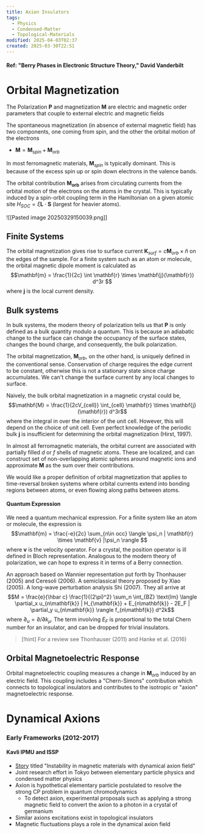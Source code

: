 ```yaml
---
title: Axion Insulators
tags:
  - Physics
  - Condensed-Matter
  - Topological-Materials
modified: 2025-04-03T02:37
created: 2025-03-30T22:51
---
```

#### Ref: "Berry Phases in Electronic Structure Theory," David Vanderbilt
# Orbital Magnetization
The Polarization $\mathbf{P}$ and magnetization $\mathbf{M}$ are electric and magnetic order parameters that couple to external electric and magnetic fields
   
The spontaneous magnetization (in absence of external magnetic field) has two components, one coming from spin, and the other the orbital motion of the electrons
- $\mathbf{M} = \mathbf{M}_{spin} + \mathbf{M}_{orb}$

In most ferromagnetic materials, $\mathbf{M}_{spin}$ is typically dominant. This is because of the excess spin up or spin down electrons in the valence bands.

 The orbital contribution $\mathbf{M_{orb}}$ arises from circulating currents from the orbital motion of the electrons on the atoms in the crystal. This is typically induced by a spin-orbit coupling term in the Hamiltonian on a given atomic site $H_{SOC} = \xi \mathbf{L} \cdot \mathbf{S}$  (largest for heavier atoms).
 
 ![[Pasted image 20250329150039.png]]

## Finite Systems

The orbital magnetization gives rise to surface current $\mathbf{K}_{surf} = c \mathbf{M}_{orb} \times \hat{n}$ on the edges of the sample. For a finite system such as an atom or molecule, the orbital magnetic dipole moment is calculated as 
$$\mathbf{m} = \frac{1}{2c} \int \mathbf{r} \times \mathbf{j}(\mathbf{r}) d^3r $$ where $\mathbf{j}$ is the local current density. 
## Bulk systems

In bulk systems, the modern theory of polarization tells us that $\mathbf{P}$ is only defined as a bulk quantity modulo a quantum. This is because an adiabatic change to the surface can change the occupancy of the surface states, changes the bound charge, and consequently, the bulk polarization.

The orbital magnetization, $\mathbf{M}_{orb}$, on the other hand, is uniquely defined in the conventional sense. Conservation of charge requires the edge current to be constant, otherwise this is not a stationary state since charge accumulates. We can't change the surface current by any local changes to surface.

 Naively, the bulk orbital magnetization in a magnetic crystal could be, $$\mathbf{M} = \frac{1}{2cV_{cell}} \int_{cell} \mathbf{r} \times \mathbf{j}(\mathbf{r}) d^3r$$where the integral in over the interior of the unit cell. However, this will depend on the choice of unit cell. Even perfect knowledge of the periodic bulk $\mathbf{j}$ is insufficient for determining the orbital magnetization (Hirst, 1997).
 
 In almost all ferromagnetic materials, the orbital current are associated with partially filled $d$ or $f$ shells of magnetic atoms. These are localized, and can construct set of non-overlapping atomic spheres around magnetic ions and approximate $\mathbf{M}$ as the sum over their contributions.
 
We would like a proper definition of orbital magnetization that applies to time-reversal broken systems where orbital currents extend into bonding regions between atoms, or even flowing along paths between atoms. 
#### Quantum Expression

We need a quantum mechanical expression. For a finite system like an atom or molecule, the expression is $$\mathbf{m} = \frac{-e}{2c} \sum_{n\in occ} \langle \psi_n | \mathbf{r} \times \mathbf{v} |\psi_n \rangle $$ where $\mathbf{v}$ is the velocity operator. For a crystal, the position operator is ill defined in Bloch representation. Analogous to the modern theory of polarization, we can hope to express it in terms of a Berry connection. 

An approach based on Wannier representation put forth by Thonhauser (2005) and Ceresoli (2006). A semiclassical theory proposed by Xiao (2005). A long-wave perturbation analysis Shi (2007). They all arrive at  $$M = \frac{e}{\hbar c} \frac{1}{(2\pi)^2} \sum_n \int_{BZ} \text{Im} \langle \partial_x u_{n\mathbf{k}} | H_{\mathbf{k}} + E_{n\mathbf{k}} - 2E_F | \partial_y u_{n\mathbf{k}} \rangle f_{n\mathbf{k}} d^2k$$where $\partial_u = \partial/\partial k_{\mu}$. The term involving $E_F$ is proportional to the total Chern number for an insulator, and can be dropped for trivial insulators. 

>[!hint] For a review see Thonhauser (2011) and Hanke et al. (2016)

## Orbital Magnetoelectric Response

Orbital magnetoelectric coupling measures a change in $\mathbf{M}_{orb}$ induced by an electric field.
This coupling includes a "Chern-Simons" contribution which connects to topological insulators and contributes to the isotropic or "axion" magnetoelectric response.



# Dynamical Axions
### Early Frameworks (2012-2017)

#### Kavli IPMU and ISSP
- [Story](https://www.ipmu.jp/en/story/7788) titled "Instability in magnetic materials with dynamical axion field"
- Joint research effort in Tokyo between elementary particle physics and condensed matter physics
- Axion is hypothetical elementary particle postulated to resolve the strong CP problem in quantum chromodynamics
	- To detect axion, experimental proposals such as applying a strong magnetic field to convert the axion to a photon in a crystal of germanium
- Similar axions excitations exist in topological insulators
- Magnetic fluctuations plays a role in the dynamical axion field